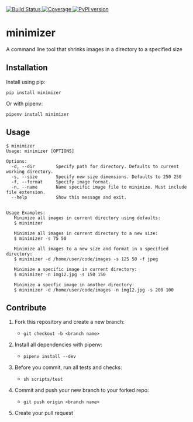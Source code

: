 <a href="https://travis-ci.org/alexbotello/minimizer">
    <img src="https://travis-ci.org/alexbotello/minimizer.svg?branch=master" alt="Build Status">
</a>
<a href="https://codecov.io/gh/alexbotello/minimizer">
    <img src="https://codecov.io/gh/alexbotello/minimizer/branch/master/graph/badge.svg" alt="Coverage">
</a>
<a href="https://pypi.org/project/minimizer/">
    <img src="https://badge.fury.io/py/minimizer.svg" alt="PyPI version">
</a>

# minimizer
A command line tool that shrinks images in a directory to a specified size

Installation
-------
Install using pip:
```
pip install minimizer
```
Or with pipenv:
```
pipenv install minimizer
```

Usage
-------

    $ minimizer
    Usage: minimizer [OPTIONS]

    Options:
      -d, --dir        Specify path for directory. Defaults to current working directory.
      -s, --size       Specify new size dimensions. Defaults to 250 250
      -f, --format     Specify image format.
      -n, --name       Name specific image file to minimize. Must include file extension.
      --help           Show this message and exit.


    Usage Examples:
       Minimize all images in current directory using defaults:
       $ minimizer

       Minimize all images in current directory to a new size:
       $ minimizer -s 75 50

       Minimize all images to a new size and format in a specified directory:
       $ minimizer -d /home/user/code/images -s 125 50 -f jpeg

       Minimize a specific image in current directory:
       $ minimizer -n img12.jpg -s 150 150

       Minimize a specfic image in another directory:
       $ minimizer -d /home/user/code/images -n img12.jpg -s 200 100

Contribute
-------
1. Fork this repository and create a new branch:
    -   `git checkout -b <branch name>`

2. Install all dependencies with pipenv:
    - `pipenv install --dev`

3. Before you commit, run all tests and checks:
    - `sh scripts/test`

4. Commit and push your new branch to your forked repo:
    - `git push origin <branch name>`

5. Create your pull request